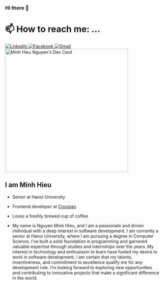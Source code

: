 ### Hi there 👋
# 📫 How to reach me: ...
<div align="left">
  <a href="https://www.linkedin.com/in/hiếu-mihn-477673242">
    <img
      src="https://img.shields.io/static/v1?logo=linkedin&style=flat-square&color=0072b1&label=LinkedIn&message=%E2%98%86"
      alt="LinkedIn"
    />
  </a>
  <a rel="me" href="https://www.facebook.com/profile.php?id=100009415518368">
    <img
      src="https://img.shields.io/badge/facebook-Minh%20Hieu-brightgreen"
      alt="Facebook"
    />
  </a>
  
  <a rel="me" href="mailto:cuunhatnhat51@gmail.com">
    <img
      src="https://img.shields.io/badge/gmail-cuunhatnhat51-green"
      alt="Gmail"
    />
  </a>
</div>

  <a href="https://app.daily.dev/Minhhieu2811">
    <img src="https://api.daily.dev/devcards/742f625553d6495baaa43a9c71664107.png?r=9zc" 
    width="400" 
    alt="Minh Hieu Nguyen's Dev Card"/>
  </a>

## I am Minh Hieu

- Senior at Hanoi University
- Frontend developer at [Crossian](https://crossian.com/)
- Loves a freshly brewed cup of coffee

- My name is Nguyen Minh Hieu, and I am a passionate and driven individual with a deep interest in software development. I am currently a senior at Hanoi University, where I am pursuing a degree in Computer Science. I’ve built a solid foundation in programming and garnered valuable expertise through studies and internships over the years. My interest in technology and enthusiasm to learn have fueled my desire to work in software development. I am certain that my talents, inventiveness, and commitment to excellence qualify me for any development role. I’m looking forward to exploring new opportunities and contributing to innovative projects that make a significant difference in the world.

<!-- ![Metrics](https://raw.githubusercontent.com/MinHieu2811/MinHieu2811/github-metrics/github-metrics.svg) -->




